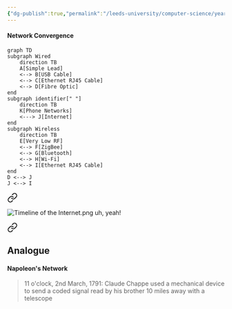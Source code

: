 ```yaml
---
{"dg-publish":true,"permalink":"/leeds-university/computer-science/year-1/professional-computing/week-3-1-networks-and-software/week-3-1-networks-and-software/"}
---
```


#### Network Convergence

```mermaid
graph TD
subgraph Wired
	direction TB
	A[Simple Lead]
	<--> B[USB Cable]
	<--> C[Ethernet RJ45 Cable]
	<--> D[Fibre Optic]
end
subgraph identifier[" "]
	direction TB
	K[Phone Networks]
	<---> J[Internet]
end
subgraph Wireless
	direction TB
	E[Very Low RF]
	<--> F[ZigBee]
	<--> G[Bluetooth]
	<--> H[Wi-Fi]
	<--> I[Ethernet RJ45 Cable]
end
D <--> J
J <--> I
```

<div class="transclusion internal-embed is-loaded"><a class="markdown-embed-link" href="/leeds-university/computer-science/year-1/professional-computing/week-3-1-networks-and-software/early-history-of-the-internet-and-web/" aria-label="Open link"><svg xmlns="http://www.w3.org/2000/svg" width="24" height="24" viewBox="0 0 24 24" fill="none" stroke="currentColor" stroke-width="2" stroke-linecap="round" stroke-linejoin="round" class="svg-icon lucide-link"><path d="M10 13a5 5 0 0 0 7.54.54l3-3a5 5 0 0 0-7.07-7.07l-1.72 1.71"></path><path d="M14 11a5 5 0 0 0-7.54-.54l-3 3a5 5 0 0 0 7.07 7.07l1.71-1.71"></path></svg></a><div class="markdown-embed">




![Timeline of the Internet.png](/img/user/Timeline%20of%20the%20Internet.png)
uh, yeah!

</div></div>


<div class="transclusion internal-embed is-loaded"><a class="markdown-embed-link" href="/leeds-university/computer-science/year-1/professional-computing/week-3-1-networks-and-software/early-networks/" aria-label="Open link"><svg xmlns="http://www.w3.org/2000/svg" width="24" height="24" viewBox="0 0 24 24" fill="none" stroke="currentColor" stroke-width="2" stroke-linecap="round" stroke-linejoin="round" class="svg-icon lucide-link"><path d="M10 13a5 5 0 0 0 7.54.54l3-3a5 5 0 0 0-7.07-7.07l-1.72 1.71"></path><path d="M14 11a5 5 0 0 0-7.54-.54l-3 3a5 5 0 0 0 7.07 7.07l1.71-1.71"></path></svg></a><div class="markdown-embed">




## Analogue

#### Napoleon's Network
> 11 o'clock, 2nd March, 1791:
> Claude Chappe used a mechanical device to send a coded signal read by his brother 10 miles away with a telescope



</div></div>

